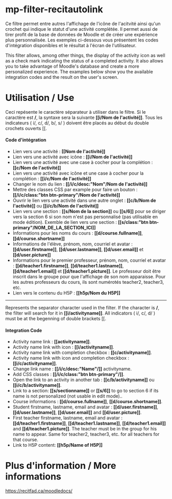 # mp-filter-recitautolink

 Ce filtre permet entre autres l'affichage de l'icône de l'acitvité ainsi qu'un crochet qui indique le statut d'une activité complétée. Il permet aussi de tirer profit de la base de données de Moodle et de créer une expérience plus personnalisée. Les exemples ci-dessous vous présentent les codes d'intégration disponibles et le résultat à l'écran de l'utilisateur.
 
This filter allows, among other things, the display of the activity icon as well as a check mark indicating the status of a completed activity. It also allows you to take advantage of Moodle's database and create a more personalized experience. The examples below show you the available integration codes and the result on the user's screen.
 
# Utilisation / Use
Ceci repésente le caractère séparateur à utiliser dans le filtre. Si le caractère est <b>/</b>, la syntaxe sera la suivante <b>[[i/Nom de l'activité]]</b>. Tous les indicateurs ( i/, c/, d/, b/, s/ ) doivent être placés au début du double crochets ouverts [[.<br/>
<h4>Code d'intégration</h4>
<ul>
	<li>Lien vers une activité : <b>[[Nom de l'activité]]</b></li>
	<li>Lien vers une activité avec icône : <b>[[i/Nom de l'activité]]</b></li>
	<li>Lien vers une activité avec une case à cocher pour la complétion : <b>[[c/Nom de l'activité]]</b></li>
	<li>Lien vers une activité avec icône et une case à cocher pour la complétion : <b>[[i/c/Nom de l'activité]]</b></li>
	<li>Changer le nom du lien : <b>[[/i/c/desc:"Nom"/Nom de l'activité]]</b></li>
	<li>Mettre des classes CSS par example pour faire un bouton : <b>[[/i/c/class:"btn btn-primary"/Nom de l'activité]]</b></li>
	<li>Ouvrir le lien vers une activité dans une autre onglet : <b>[[c/b/Nom de l'activité]]</b> ou <b>[[i/c/b/Nom de l'activité]]</b></li>
	<li>Lien vers une section : <b>[[s/Nom de la section]]</b> ou <b>[[s/6]]</b> pour se diriger vers la section 6 si son nom n'est pas personnalisé (pas utilisable en mode édition). Exemble de lien vers une section : <b>[[s/class:"btn btn-primary"/NOM_DE_LA_SECTION_ICI]]</b></li>
	<li>Informations pour les noms du cours : <b>[[d/course.fullname]]</b>, <b>[[d/course.shortname]]</b></li>
	<li>Informations de l'élève, prénom, nom, courriel et avatar : <b>[[d/user.firstname]]</b>, <b>[[d/user.lastname]]</b>, <b>[[d/user.email]]</b> et <b>[[d/user.picture]]</b></li>
	<li>Informations pour le premier professeur, prénom, nom, courriel et avatar : <b>[[d/teacher1.firstname]]</b>, <b>[[d/teacher1.lastname]]</b>, <b>[[d/teacher1.email]]</b> et <b>[[d/teacher1.picture]]</b>. Le professeur doit être inscrit dans le groupe pour que l'affichage de son nom apparaisse. Pour les autres professeurs du cours, ils sont numérotés teacher2, teacher3, etc.</li>
	<li>Lien vers le contenu du H5P : <b>[[h5p/Nom du H5P]]</b></li>
</ul>
<hr/>
Represents the separator character used in the filter. If the character is <b>/</b>, the filter will search for it in <b>[[i/activityname]]</b>. All indicators ( i/, c/, d/ ) must be at the begenning of double brackets [[.<br/>
<h4>Integration Code</h4>
<ul>
	<li>Activity name link : <b>[[activityname]]</b>.</li>
	<li>Activity name link with icon : <b>[[i/activityname]]</b>.</li>
	<li>Activity name link with completion checkbox : <b>[[c/activityname]]</b>.</li>
    	<li>Activity name link with icon and completion checkbox : <b>[[i/c/activityname]]</b>.</li>
    	<li>Change link name : <b>[[/i/c/desc:"Name"/]]</b> activityname.</li>
    	<li>Add CSS classes : <b>[[/i/c/class:"btn btn-primary"/]]</b>.</li>
    	<li>Open the link to an activity in another tab : <b>[[c/b/activityname]]</b> ou <b>[[i/c/b/activityname]]</b>.</li>
     	<li>Link to a section: <b>[[s/sectionname]]</b> or <b>[[s/6]]</b> to go to section 6 if its name is not personalized (not usable in edit mode)..</li>
	<li>Course informations : <b>[[d/course.fullname]]</b>, <b>[[d/course.shortname]]</b>.</li>
	<li>Student firstname, lastname, email and avatar : <b>[[d/user.firstname]]</b>, <b>[[d/user.lastname]]</b>, <b>[[d/user.email]]</b> and <b>[[d/user.picture]]</b>.</li>
	<li>First teacher firstname, lastname, email and avatar : <b>[[d/teacher1.firstname]]</b>, <b>[[d/teacher1.lastname]]</b>, <b>[[d/teacher1.email]]</b> and <b>[[d/teacher1.picture]]</b>. The teacher must be in the group for his name to appear. Same for teacher2, teacher3, etc. for all teachers for that course.</li>
    	<li>Link to H5P content: <b>[[h5p/Name of H5P]]</b></li>
</ul>

 # Plus d'information / More informations
 
  https://recitfad.ca/moodledocs/
    
